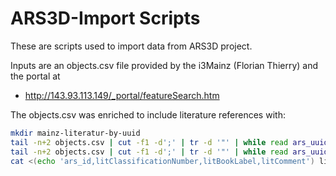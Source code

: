 
# ARS3D-Import Scripts

These are scripts used to import data from ARS3D project.

Inputs are an objects.csv file provided by the i3Mainz (Florian Thierry) and the portal at

* http://143.93.113.149/_portal/featureSearch.htm

The objects.csv was enriched to include literature references with:

```sh
mkdir mainz-literatur-by-uuid
tail -n+2 objects.csv | cut -f1 -d';' | tr -d '"' | while read ars_uuid; do curl 'https://java-dev.rgzm.de/arspi/sparql' --data-raw "$(sed "s/____ARSUUID____/$ars_uuid/g" mainz-curl-literature.txt)" -o "mainz-literatur-by-uuid/${ars_uuid}.json"; sleep 0.5; done
tail -n+2 objects.csv | cut -f1 -d';' | tr -d '"' | while read ars_uuid; do data=$(jq -r '.results.bindings[] | [.classificationNumber.value, .bookLabel.value, .comment.value] |@csv' "mainz-literatur-by-uuid/${ars_uuid}.json"); echo "${ars_uuid},${data}"; done >> literature.csv
cat <(echo 'ars_id,litClassificationNumber,litBookLabel,litComment') literature.csv | sponge literature.csv
```
